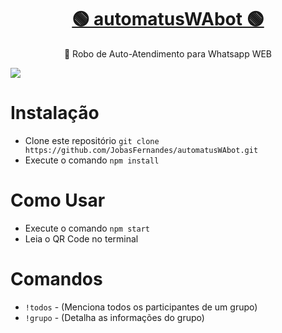 <h1 align="center">
    <a href="https://github.com/JobasFernandes/automatusWAbot">🟢 automatusWAbot 🟢</a>
</h1>
<p align="center">🚀 Robo de Auto-Atendimento para Whatsapp WEB</p>

<img src="https://img.shields.io/static/v1?label=Versão&message=1.0.0&color=7159c1&style=for-the-badge&logo=ghost"/>

# Instalação

- Clone este repositório
```git clone https://github.com/JobasFernandes/automatusWAbot.git```
- Execute o comando ```npm install```

# Como Usar

- Execute o comando ```npm start```
- Leia o QR Code no terminal

# Comandos

- ```!todos``` - (Menciona todos os participantes de um grupo)
- ```!grupo``` - (Detalha as informações do grupo)
